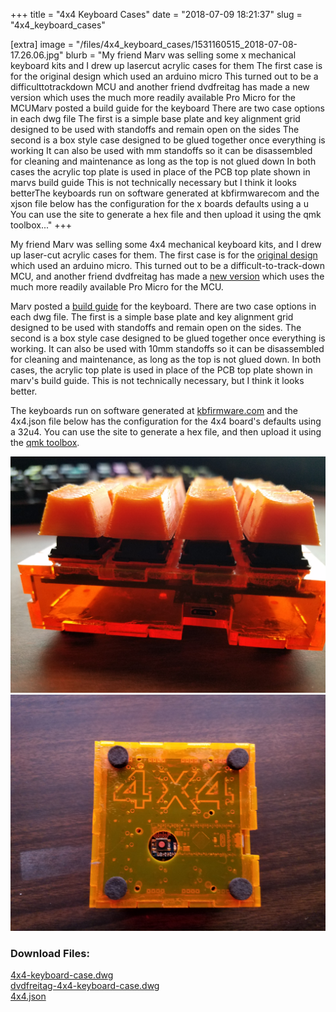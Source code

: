 +++
title = "4x4 Keyboard Cases"
date = "2018-07-09 18:21:37"
slug = "4x4_keyboard_cases"

[extra]
image = "/files/4x4_keyboard_cases/1531160515_2018-07-08-17.26.06.jpg"
blurb = "My friend Marv was selling some x mechanical keyboard kits and I drew up lasercut acrylic cases for them The first case is for the original design which used an arduino micro This turned out to be a difficulttotrackdown MCU and another friend dvdfreitag has made a new version which uses the much more readily available Pro Micro for the MCUMarv posted a build guide for the keyboard There are two case options in each dwg file The first is a simple base plate and key alignment grid designed to be used with standoffs and remain open on the sides The second is a box style case designed to be glued together once everything is working It can also be used with mm standoffs so it can be disassembled for cleaning and maintenance as long as the top is not glued down In both cases the acrylic top plate is used in place of the PCB top plate shown in marvs build guide This is not technically necessary but I think it looks betterThe keyboards run on software generated at kbfirmwarecom and the xjson file below has the configuration for the x boards defaults using a u You can use the site to generate a hex file and then upload it using the qmk toolbox..."
+++

My friend Marv was selling some 4x4 mechanical keyboard kits, and I drew up laser-cut acrylic cases for them. The first case is for the [original design](https://github.com/di0ib/Misc/tree/master/4x4) which used an arduino micro. This turned out to be a difficult-to-track-down MCU, and another friend dvdfreitag has made a [new version](https://github.com/dvdfreitag/4x4) which uses the much more readily available Pro Micro for the MCU.


Marv posted a [build guide](https://imgur.com/a/AZMbsBd) for the keyboard. There are two case options in each dwg file. The first is a simple base plate and key alignment grid designed to be used with standoffs and remain open on the sides. The second is a box style case designed to be glued together once everything is working. It can also be used with 10mm standoffs so it can be disassembled for cleaning and maintenance, as long as the top is not glued down. In both cases, the acrylic top plate is used in place of the PCB top plate shown in marv's build guide. This is not technically necessary, but I think it looks better.


The keyboards run on software generated at [kbfirmware.com](http://kbfirmware.com/) and the 4x4.json file below has the configuration for the 4x4 board's defaults using a 32u4. You can use the site to generate a hex file, and then upload it using the [qmk toolbox](https://github.com/qmk/qmk_toolbox/releases).

<div class="post-images">
<div class="post-image-holder">
<a class="image_link" target="_blank" href="/files/4x4_keyboard_cases/2018-07-08-17.26.17.jpg">
<img class="post-image" src="/files/4x4_keyboard_cases/2018-07-08-17.26.17.jpg" title="" alt=""></a>
</div>
<div class="post-image-holder">
<a class="image_link" target="_blank" href="/files/4x4_keyboard_cases/2018-07-08-17.26.35.jpg">
<img class="post-image" src="/files/4x4_keyboard_cases/2018-07-08-17.26.35.jpg" title="" alt=""></a>
</div>
</div>
<div class="post-files">
<h3>Download Files:</h3>
<div class="post-file">
<a href="/files/4x4_keyboard_cases/4x4-keyboard-case.dwg" target="_blank">4x4-keyboard-case.dwg</a>
</div>
<div class="post-file">
<a href="/files/4x4_keyboard_cases/dvdfreitag-4x4-keyboard-case.dwg" target="_blank">dvdfreitag-4x4-keyboard-case.dwg</a>
</div>
<div class="post-file">
<a href="/files/4x4_keyboard_cases/4x4.json" target="_blank">4x4.json</a>
</div>
</div>
